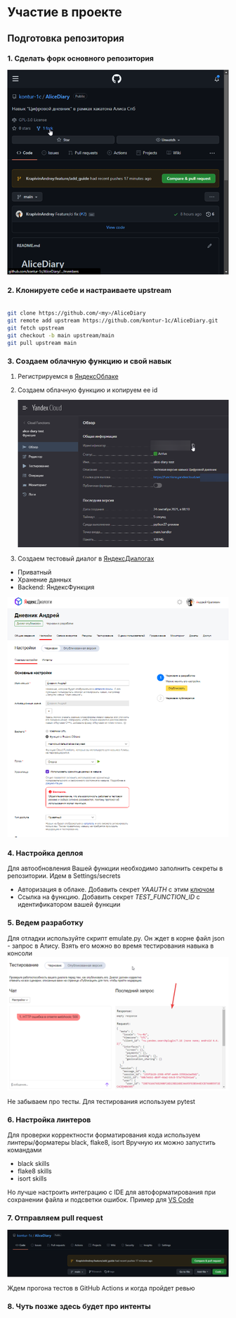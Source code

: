 # Участие в проекте

## Подготовка репозитория

### 1. Сделать форк основного репозитория

![img.png](img.png)

### 2. Клонируете себе и настраиваете upstream

```bash

git clone https://github.com/<my>/AliceDiary
git remote add upstream https://github.com/kontur-1c/AliceDiary.git
git fetch upstream
git checkout -b main upstream/main
git pull upstream main
```

### 3. Создаем облачную функцию и свой навык

1. Регистрируемся в [ЯндексОблаке](https://console.cloud.yandex.ru/)
2. Создаем облачную функцию и копируем ее id

    ![img_1.png](img_1.png)

3. Создаем тестовый диалог в [ЯндексДиалогах](https://dialogs.yandex.ru/developer/skills)

+ Приватный
+ Хранение данных
+ Backend: ЯндексФункция

![img_2.png](img_2.png)

### 4. Настройка деплоя

Для автообновления Вашей функции необходимо заполнить секреты в репозитории.
Идем в Settings/secrets

+ Авторизация в облаке. Добавить секрет *YAAUTH* с этим [ключом](https://oauth.yandex.ru/authorize?response_type=token&client_id=1a6990aa636648e9b2ef855fa7bec2fb)
+ Ссылка на функцию. Добавить секрет *TEST_FUNCTION_ID* с идентификатором вашей функции

### 5. Ведем разработку

Для отладки используйте скрипт emulate.py. Он ждет в корне файл json - запрос в Алису.
Взять его можно во время тестирования навыка в консоли
![img_3.png](img_3.png)

Не забываем про тесты. Для тестирования используем pytest

### 6. Настройка линтеров

Для проверки корректности форматирования кода используем линтеры/форматеры black, flake8, isort
Вручную их можно запустить командами

+ black skills
+ flake8 skills
+ isort skills

Но лучше настроить интеграцию с IDE для автоформатирования при сохранении файла и подсветки ошибок.
Пример для [VS Code](../.vscode/settings-example.json)

### 7. Отправляем pull request

![img_4.png](img_4.png)

Ждем прогона тестов в GitHub Actions и когда пройдет ревью

### 8. Чуть позже здесь будет про интенты
